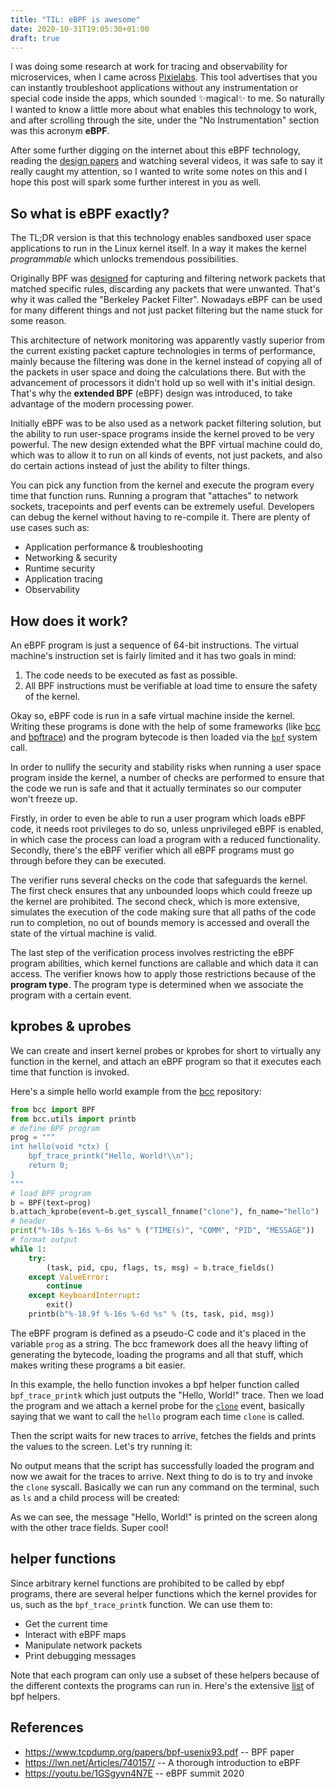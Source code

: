 ```yaml
---
title: "TIL: eBPF is awesome"
date: 2020-10-31T19:05:30+01:00
draft: true
---
```


I was doing some research at work for tracing and observability for microservices, when I came across [Pixielabs](https://pixielabs.ai/). This tool advertises that you can instantly troubleshoot applications without any instrumentation or special code inside the apps, which sounded ✨magical✨ to me. So naturally I wanted to know a little more about what enables this technology to work, and after scrolling through the site, under the "No Instrumentation" section was this acronym **eBPF**.

After some further digging on the internet about this eBPF technology, reading the [design papers](https://www.tcpdump.org/papers/bpf-usenix93.pdf) and watching several videos, it was safe to say it really caught my attention, so I wanted to write some notes on this and I hope this post will spark some further interest in you as well. 

## So what is eBPF exactly?

The TL;DR version is that this technology enables sandboxed user space applications to run in the Linux kernel itself. In a way it makes the kernel _programmable_ which unlocks tremendous possibilities. 

Originally BPF was [designed](https://www.tcpdump.org/papers/bpf-usenix93.pdf) for capturing and filtering network packets that matched specific rules, discarding any packets that were unwanted. That's why it was called the "Berkeley Packet Filter". Nowadays eBPF can be used for many different things and not just packet filtering but the name stuck for some reason. 

This architecture of network monitoring was apparently vastly superior from the current existing packet capture technologies in terms of performance, mainly because the filtering was done in the kernel instead of copying all of the packets in user space and doing
the calculations there. But with the advancement of processors it didn't hold up so well with it's initial design. That's why the **extended BPF** (eBPF) design was introduced, to take advantage of the modern processing power.

Initially eBPF was to be also used as a network packet filtering solution, but the ability to run user-space programs inside the kernel proved to be very powerful. The new design extended what the BPF virtual machine could do, which was to allow it to run on all kinds of events, not just packets, and also do certain actions instead of just the ability to filter things.

You can pick any function from the kernel and execute the program every time that function runs. Running a program that "attaches" to network sockets, tracepoints and perf events can be extremely useful. Developers can debug the kernel without having to re-compile it. There are plenty of use cases such as:

* Application performance & troubleshooting
* Networking & security
* Runtime security
* Application tracing
* Observability

## How does it work?

An eBPF program is just a sequence of 64-bit instructions. The virtual machine's instruction set is fairly limited and it has two goals in mind:
1. The code needs to be executed as fast as possible.
2. All BPF instructions must be verifiable at load time to ensure the safety of the kernel.

Okay so, eBPF code is run in a safe virtual machine inside the kernel. Writing these programs is done with the help of some frameworks (like [bcc](https://github.com/iovisor/bcc) and [bpftrace](https://github.com/iovisor/bpftrace))  and the program bytecode is then loaded via the [`bpf`](https://man7.org/linux/man-pages/man2/bpf.2.html) system call.


In order to nullify the security and stability risks when running a user space program inside the kernel, a number of checks are performed
to ensure that the code we run is safe and that it actually terminates so our computer won't freeze up. 

Firstly, in order to even be able to run a user program which loads eBPF code, it needs root privileges to do so, unless unprivileged eBPF is enabled, in which case the process can load a program with a reduced functionality. Secondly, there's the eBPF verifier which all eBPF programs must go through before they can be executed. 

The verifier runs several checks on the code that safeguards the kernel. The first check ensures that any unbounded
loops which could freeze up the kernel are prohibited. The second check, which is more extensive, simulates the execution of the code making sure that all paths of the code run to completion, no out of bounds memory is accessed and overall the state of the virtual machine is valid.

The last step of the verification process involves restricting the eBPF program abilities, which kernel functions are callable and which data it can access. The verifier knows how to apply those restrictions because of the **program type**. The program type is determined when we associate the program with a certain event.

## kprobes & uprobes

We can create and insert kernel probes or kprobes for short to virtually any function in the kernel, and attach an eBPF program so that it executes each time that function is invoked. 

Here's a simple hello world example from the [bcc](https://github.com/iovisor/bcc/tree/master/examples) repository:

```python
from bcc import BPF
from bcc.utils import printb
# define BPF program
prog = """
int hello(void *ctx) {
    bpf_trace_printk("Hello, World!\\n");
    return 0;
}
"""
# load BPF program
b = BPF(text=prog)
b.attach_kprobe(event=b.get_syscall_fnname("clone"), fn_name="hello")
# header
print("%-18s %-16s %-6s %s" % ("TIME(s)", "COMM", "PID", "MESSAGE"))
# format output
while 1:
    try:
        (task, pid, cpu, flags, ts, msg) = b.trace_fields()
    except ValueError:
        continue
    except KeyboardInterrupt:
        exit()
    printb(b"%-18.9f %-16s %-6d %s" % (ts, task, pid, msg))
```

The eBPF program is defined as a pseudo-C code and it's placed in the variable `prog` as a string. The bcc framework does all the heavy lifting of generating the bytecode, loading the programs and all that stuff, which makes writing these programs a bit easier.

In this example, the hello function invokes a bpf helper function called `bpf_trace_printk` which just outputs the "Hello, World!" trace. Then we load the program and we attach a kernel probe for the [`clone`](https://man7.org/linux/man-pages/man2/clone.2.html) event, basically saying that we want to call the `hello` program each time `clone` is called.

Then the script waits for new traces to arrive, fetches the fields and prints the values to the screen. Let's try running it:

No output means that the script has successfully loaded the program and now we await for the traces to arrive. Next thing to do is to try and invoke the `clone` syscall. Basically we can run any command on the terminal, such as `ls` and a child process will be created:

As we can see, the message "Hello, World!" is printed on the screen along with the other trace fields. Super cool!

## helper functions

Since arbitrary kernel functions are prohibited to be called by ebpf programs, there are several helper functions which the kernel provides for us, such as the `bpf_trace_printk` function. We can use them to:

* Get the current time
* Interact with eBPF maps
* Manipulate network packets
* Print debugging messages

Note that each program can only use a subset of these helpers because of the different contexts the programs can run in. Here's the extensive [list](https://man7.org/linux/man-pages/man7/bpf-helpers.7.html) of bpf helpers.

## References

* https://www.tcpdump.org/papers/bpf-usenix93.pdf -- BPF paper
* https://lwn.net/Articles/740157/ -- A thorough introduction to eBPF
* https://youtu.be/1GSgyvn4N7E -- eBPF summit 2020

